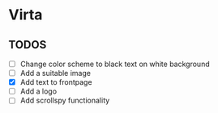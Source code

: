 # Virta
## TODOS
 - [ ] Change color scheme to black text on white background
 - [ ] Add a suitable image
 - [x] Add text to frontpage
 - [ ] Add a logo
 - [ ] Add scrollspy functionality

